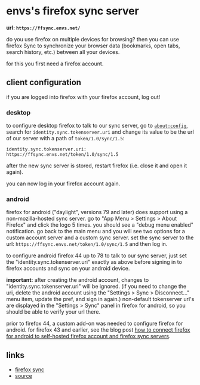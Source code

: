 # envs's firefox sync server

**url: `https://ffsync.envs.net/`**

do you use firefox on multiple devices for browsing? then you can use firefox Sync to synchronize your browser data (bookmarks, open tabs, search history, etc.) between all your devices.

for this you first need a firefox account.

## client configuration

if you are logged into firefox with your firefox account, log out!

### desktop

to configure desktop firefox to talk to our sync server, go to [`about:config`](about:config), search for `identity.sync.tokenserver.uri` and change its value to be the url of our server with a path of `token/1.0/sync/1.5`:

`identity.sync.tokenserver.uri: https://ffsync.envs.net/token/1.0/sync/1.5`

after the new sync server is stored, restart firefox (i.e. close it and open it again).

you can now log in your firefox account again.

### android

firefox for android ("daylight", versions 79 and later) does support using a non-mozilla-hosted sync server.
go to "App Menu > Settings > About Firefox" and click the logo 5 times. you should see a "debug menu enabled" notification. go back to the main menu and you will see two options for a custom account server and a custom sync server. set the sync server to the 
url: `https://ffsync.envs.net/token/1.0/sync/1.5`
and then log in.

to configure android firefox 44 up to 78 to talk to our sync server, just set the "identity.sync.tokenserver.uri" exactly as above before signing in to firefox accounts and sync on your android device.

**important:** after creating the android account, changes to "identity.sync.tokenserver.uri" will be ignored. (if you need to change the uri, delete the android account using the "Settings > Sync > Disconnect…" menu item, update the pref, and sign in again.) non-default tokenserver url's are displayed in the "Settings > Sync" panel in firefox for android, so you should be able to verify your url there.

prior to firefox 44, a custom add-on was needed to configure firefox for android. for firefox 43 and earlier, see the blog post [how to connect firefox for android to self-hosted firefox account and firefox sync servers](http://www.ncalexander.net/blog/2014/07/05/how-to-connect-firefox-for-android-to-self-hosted-services/).

## links

- [firefox sync](https://www.mozilla.org/de/firefox/accounts/)
- [source](https://github.com/mozilla-services/syncserver)
